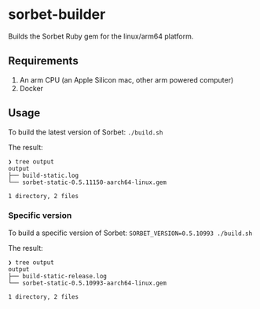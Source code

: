 # sorbet-builder
Builds the Sorbet Ruby gem for the linux/arm64 platform.

## Requirements
1. An arm CPU (an Apple Silicon mac, other arm powered computer)
1. Docker

## Usage
To build the latest version of Sorbet: `./build.sh`

The result:
```
❯ tree output
output
├── build-static.log
└── sorbet-static-0.5.11150-aarch64-linux.gem

1 directory, 2 files
```

### Specific version
To build a specific version of Sorbet: `SORBET_VERSION=0.5.10993 ./build.sh`

The result:
```
❯ tree output
output
├── build-static-release.log
└── sorbet-static-0.5.10993-aarch64-linux.gem

1 directory, 2 files
```
